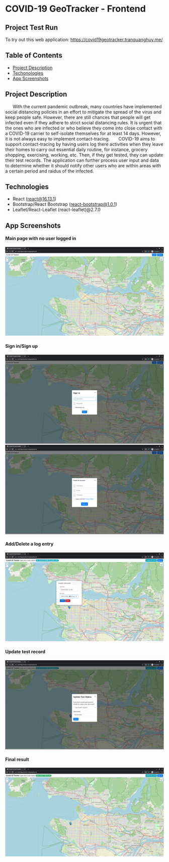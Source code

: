 # COVID-19 GeoTracker - Frontend
## Project Test Run
To try out this web application: https://covid19geotracker.tranquanghuy.me/
## Table of Contents
   * [Project Description](#project-description)
   * [Techonologies](#technologies)
   * [App Screenshots](#app-screenshots)
## Project Description
&nbsp;&nbsp;&nbsp;&nbsp;&nbsp;&nbsp;With the current pandemic outbreak, many countries have implemented social distancing policies in an effort to mitigate the spread of the virus and keep people safe. However, there are still chances that people will get infected even if they adhere to strict social distancing rules. It is urgent that the ones who are infected or who believe they come into close contact with a COVID-19 carrier to self-isolate themselves for at least 14 days. However, it is not always easy to implement contact-tracing. 
&nbsp;&nbsp;&nbsp;&nbsp;&nbsp;&nbsp;COVID-19 aims to support contact-tracing by having users log there activities when they leave their homes to carry out essential daily routine, for instance, grocery shopping, exercising, working, etc. Then, if they get tested, they can update their test records. The application can further process user input and data to determine whether it should notify other users who are within areas with a certain period and raidus of the infected.
## Technologies
   * React (react@16.13.1)
   * Bootstrap/React Bootstrap (react-bootstrap@1.0.1)
   * Leaflet/React-Leaflet (react-leaflet)@2.7.0
## App Screenshots
#### Main page with no user logged in
![alter text](https://github.com/dekutran99/covid-19-tracker-fed/blob/master/demo_pics/main_auth_null_false.png)
#### Sign in/Sign up
![alter text](https://github.com/dekutran99/covid-19-tracker-fed/blob/master/demo_pics/signin.png)
![alter text](https://github.com/dekutran99/covid-19-tracker-fed/blob/master/demo_pics/register.png)
#### Add/Delete a log entry
![alter text](https://github.com/dekutran99/covid-19-tracker-fed/blob/master/demo_pics/add_delete_log.png)
#### Update test record
![alter text](https://github.com/dekutran99/covid-19-tracker-fed/blob/master/demo_pics/update_testrecord.png)
#### Final result
![alter text](https://github.com/dekutran99/covid-19-tracker-fed/blob/master/demo_pics/final.png)
